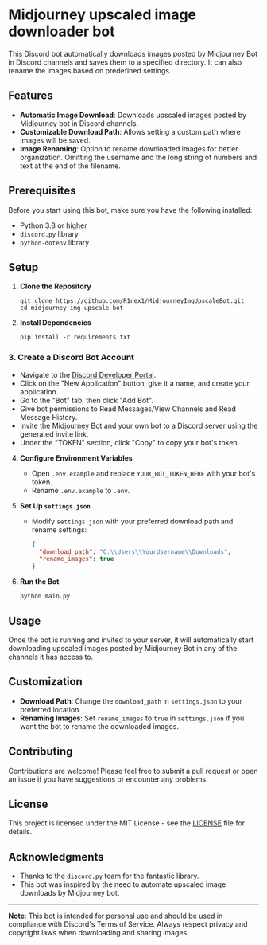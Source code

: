 # Midjourney upscaled image downloader bot

This Discord bot automatically downloads images posted by Midjourney Bot in Discord channels and saves them to a specified directory. It can also rename the images based on predefined settings.

## Features

- **Automatic Image Download**: Downloads upscaled images posted by Midjourney bot in Discord channels.
- **Customizable Download Path**: Allows setting a custom path where images will be saved.
- **Image Renaming**: Option to rename downloaded images for better organization. Omitting the username and the long string of 
numbers and text at the end of the filename.

## Prerequisites

Before you start using this bot, make sure you have the following installed:

- Python 3.8 or higher
- `discord.py` library
- `python-dotenv` library

## Setup

1. **Clone the Repository**

   ```
   git clone https://github.com/R1nex1/MidjourneyImgUpscaleBot.git
   cd midjourney-img-upscale-bot
   ```

2. **Install Dependencies**

   ```
   pip install -r requirements.txt
   ```

### 3. Create a Discord Bot Account

- Navigate to the [Discord Developer Portal](https://discord.com/developers/applications).
- Click on the "New Application" button, give it a name, and create your application.
- Go to the "Bot" tab, then click "Add Bot".
- Give bot permissions to Read Messages/View Channels and Read Message History.
- Invite the Midjourney Bot and your own bot to a Discord server using the generated invite link.
- Under the "TOKEN" section, click "Copy" to copy your bot's token.



4. **Configure Environment Variables**
   - Open `.env.example` and replace `YOUR_BOT_TOKEN_HERE` with your bot's token.
   - Rename `.env.example` to `.env`.

5. **Set Up `settings.json`**

   - Modify `settings.json` with your preferred download path and rename settings:
     ```json
     {
       "download_path": "C:\\Users\\YourUsername\\Downloads",
       "rename_images": true
     }
     ```


6. **Run the Bot**

   ```
   python main.py
   ```

## Usage

Once the bot is running and invited to your server, it will automatically start downloading upscaled images posted by Midjourney Bot in any of the channels it has access to.

## Customization

- **Download Path**: Change the `download_path` in `settings.json` to your preferred location.
- **Renaming Images**: Set `rename_images` to `true` in `settings.json` if you want the bot to rename the downloaded images.


## Contributing

Contributions are welcome! Please feel free to submit a pull request or open an issue if you have suggestions or encounter any problems.

## License

This project is licensed under the MIT License - see the [LICENSE](LICENSE) file for details.

## Acknowledgments

- Thanks to the `discord.py` team for the fantastic library.
- This bot was inspired by the need to automate upscaled image downloads by Midjourney bot.

---

**Note**: This bot is intended for personal use and should be used in compliance with Discord's Terms of Service. Always respect privacy and copyright laws when downloading and sharing images.